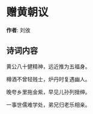 # 赠黄朝议

**作者**: 刘攽

## 诗词内容

黄公八十健精神，远近推为五福身。

樽酒不曾轻贱士，炉丹时复遇幽人。

晚夸乡里拖金紫，早见儿孙列搢绅。

一事世儒难学处，弟兄归老乐相亲。

